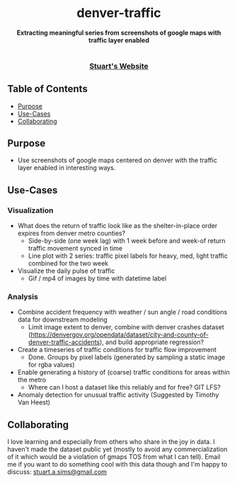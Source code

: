 <h1 align="center">denver-traffic</h1>
<div align="center">
  <strong>Extracting meaningful series from screenshots of google maps with traffic layer enabled</strong>
</div>

<br />

<div align="center">
  <h3>
    <a href="https://www.stuartandcaitlyn.com/">
      Stuart's Website
    </a>
  </h3>
</div>

## Table of Contents
- [Purpose](#purpose)
- [Use-Cases](#use-cases)
- [Collaborating](#collaborating)


## Purpose
- Use screenshots of google maps centered on denver with the traffic layer enabled in interesting ways.


## Use-Cases

### Visualization
- What does the return of traffic look like as the shelter-in-place order expires from denver metro counties?
    - Side-by-side (one week lag) with 1 week before and week-of return traffic movement synced in time
    - Line plot with 2 series: traffic pixel labels for heavy, med, light traffic combined for the two week
- Visualize the daily pulse of traffic
    - Gif / mp4 of images by time with datetime label
    
### Analysis  
- Combine accident frequency with weather / sun angle / road conditions data for downstream modeling
    - Limit image extent to denver, combine with denver crashes dataset (https://denvergov.org/opendata/dataset/city-and-county-of-denver-traffic-accidents), and build appropriate regression?
- Create a timeseries of traffic conditions for traffic flow improvement
    - Done. Groups by pixel labels (generated by sampling a static image for rgba values)
- Enable generating a history of (coarse) traffic conditions for areas within the metro
    - Where can I host a dataset like this reliably and for free? GIT LFS?
- Anomaly detection for unusual traffic activity (Suggested by Timothy Van Heest)


## Collaborating

I love learning and especially from others who share in the joy in data. I haven't made the dataset public yet (mostly to avoid any commercialization of it which would be a violation of gmaps TOS from what I can tell). Email me if you want to do something cool with this data though and I'm happy to discuss: stuart.a.sims@gmail.com

